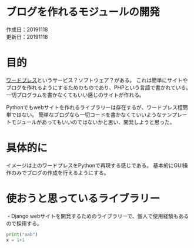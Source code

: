 # ブログを作れるモジュールの開発

作成日：20191118\
更新日：20191118

# 目的
[ワードプレス](https://ja.wordpress.com/)というサービス？ソフトウェア？がある。
これは簡単にサイトやブログを作れるようにするためのものであり、PHPという言語で書かれている。
一切プログラムを書かなくてもいい感じのサイトが作れる。

Pythonでもwebサイトを作れるライブラリーは存在するが、ワードプレス程簡単ではない。
簡単なブログなら一切コードを書かなくていいようなテンプレートモジュールがあってもいいのではないかと思い、開発しようと思った。

# 具体的に
イメージは上のワードプレスをPythonで再現する感じである。
基本的にGUI操作のみでブログの作成を行えるようにする。

# 使おうと思っているライブラリー
・Django
webサイトを開発するためのライブラリーで、個人で使用経験もあるので採用する。

```python
print("aab")
x = 1+1
```